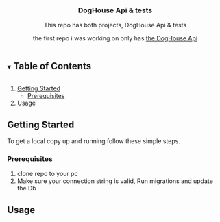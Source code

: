 <h3 align="center">DogHouse Api &  tests </h3>

  <p align="center">
   This repo has both projects, DogHouse Api & tests
  </p>
  <p align="center">
   the first repo i was working on only has <a href="https://www.github.com/DavidMares22/DogApi">the DogHouse Api</a> 
  </p>
</p>



<!-- TABLE OF CONTENTS -->
<details open="open">
  <summary><h2 style="display: inline-block">Table of Contents</h2></summary>
  <ol>
   <li>
      <a href="#getting-started">Getting Started</a>
      <ul>
        <li><a href="#prerequisites">Prerequisites</a></li>
      </ul>
    </li>
    <li><a href="#usage">Usage</a></li>
    
  </ol>
</details>

 

<!-- GETTING STARTED -->
## Getting Started

To get a local copy up and running follow these simple steps.

### Prerequisites
1. clone repo to your pc
2. Make sure your connection string is valid, Run migrations and update the Db



<!-- USAGE EXAMPLES -->
## Usage
